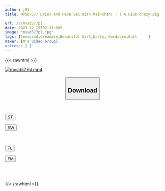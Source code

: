 ```yaml
---
author: j91
title: MVSD-577 Drink And Have Sex With Mai-chan! ! ! A Dick-crazy Big-ass Girl Delivers Raw Pussy! Drunken Driving Piston Makes The Female Fall Into Orgasm!

url: /v/mvsd577pl
date: 2023-12-15T02:13:00Z
image: "mvsd577pl.jpg"
tags: [Censored,Creampie,Beautiful Girl,Nasty, Hardcore,Butt	 ]
maker: [M's Video Group]
actress: [ ]
---
```



{{< rawhtml >}}

<div class="video" data-videoid="8O4rpDAOQ6IoLBB">
    <a href="javascript:;">
        <img src="/v/mvsd577pl/mvsd577pl.jpg" width="WIDTH" height="HEIGHT" alt="mvsd577pl.mp4" loading="lazy">
    </a>
</div>

<script type="text/javascript" src="https://j91.asia/asset/on-demand-st.js"></script>

<br>
  <link rel="stylesheet" href="https://j91.asia/asset/bs5.css">
  
  <center>
  <button class="btn btn-primary" type="button" data-bs-toggle="collapse" data-bs-target=".multi-collapse" aria-expanded="false" aria-controls="multiCollapseExample1 multiCollapseExample2"><h2>Download</h2></button></center>
</p>
<div class="row">
  <div class="col">
    <div class="collapse multi-collapse" id="multiCollapseExample1">
      <div class="card card-body">
	      	      <br>
<div class="buttons">  
<p><a href="https://streamtape.to/v/8O4rpDAOQ6IoLBB" target="_blank"><button class="btn-hover color-3"><i class="fa fa-download"></i> ST</button></a></p>
<p><a href="https://flaswish.com/gyqonz1bplxg" target="_blank"><button class="btn-hover color-2"><i class="fa fa-download"></i> SW</button></a></p></div>
    </div>
  </div>
</div>
  <div class="col">
    <div class="collapse multi-collapse" id="multiCollapseExample2">
      <div class="card card-body">
	      <br>
<div class="buttons">
<p><a href="https://filelions.site/f/wy9w13bzkwgp" target="_blank"><button class="btn-hover color-9"><i class="fa fa-download"></i> FL</button></a></p>
<p><a href="https://filemoon.sx/d/nrv0k3pu3ege" target="_blank"><button class="btn-hover color-8"><i class="fa fa-download"></i> FM</button></a></p></div>
<br><br>
      </div>
    </div>
  </div>
</div>

{{< /rawhtml >}}